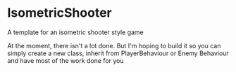 # IsometricShooter
A template for an isometric shooter style game

At the moment, there isn't a lot done. But I'm hoping to build it so you can simply create a new class, inherit from PlayerBehaviour or Enemy Behaviour and have most of the work done for you
